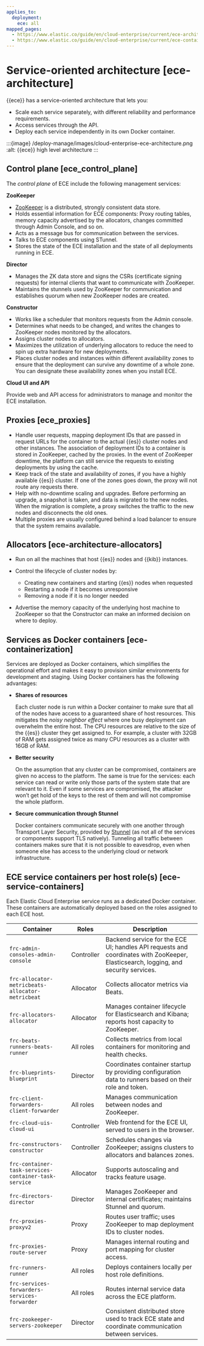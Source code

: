```yaml
---
applies_to:
  deployment:
    ece: all
mapped_pages:
  - https://www.elastic.co/guide/en/cloud-enterprise/current/ece-architecture.html
  - https://www.elastic.co/guide/en/cloud-enterprise/current/ece-containerization.html
---
```


# Service-oriented architecture [ece-architecture]

{{ece}} has a service-oriented architecture that lets you:

* Scale each service separately, with different reliability and performance requirements.
* Access services through the API.
* Deploy each service independently in its own Docker container.

:::{image} /deploy-manage/images/cloud-enterprise-ece-architecture.png
:alt: {{ece}} high level architecture
:::

## Control plane [ece_control_plane]

The *control plane* of ECE include the following management services:

**ZooKeeper**

* [ZooKeeper](http://zookeeper.apache.org/) is a distributed, strongly consistent data store.
* Holds essential information for ECE components: Proxy routing tables, memory capacity advertised by the allocators, changes committed through Admin Console, and so on.
* Acts as a message bus for communication between the services.
* Talks to ECE components using STunnel.
* Stores the state of the ECE installation and the state of all deployments running in ECE.

**Director**

* Manages the ZK data store and signs the CSRs (certificate signing requests) for internal clients that want to communicate with ZooKeeper.
* Maintains the stunnels used by ZooKeeper for communication and establishes quorum when new ZooKeeper nodes are created.

**Constructor**

* Works like a scheduler that monitors requests from the Admin console.
* Determines what needs to be changed, and writes the changes to ZooKeeper nodes monitored by the allocators.
* Assigns cluster nodes to allocators.
* Maximizes the utilization of underlying allocators to reduce the need to spin up extra hardware for new deployments.
* Places cluster nodes and instances within different availability zones to ensure that the deployment can survive any downtime of a whole zone. You can designate these availability zones when you install ECE.

**Cloud UI and API**

Provide web and API access for administrators to manage and monitor the ECE installation.


## Proxies [ece_proxies]

* Handle user requests, mapping deployment IDs that are passed in request URLs for the container to the actual {{es}} cluster nodes and other instances. The association of deployment IDs to a container is stored in ZooKeeper, cached by the proxies. In the event of ZooKeeper downtime, the platform can still service the requests to existing deployments by using the cache.
* Keep track of the state and availability of zones, if you have a highly available {{es}} cluster. If one of the zones goes down, the proxy will not route any requests there.
* Help with no-downtime scaling and upgrades. Before performing an upgrade, a snapshot is taken, and data is migrated to the new nodes. When the migration is complete, a proxy switches the traffic to the new nodes and disconnects the old ones.
* Multiple proxies are usually configured behind a load balancer to ensure that the system remains available.


## Allocators [ece-architecture-allocators]

* Run on all the machines that host {{es}} nodes and {{kib}} instances.
* Control the lifecycle of cluster nodes by:

    * Creating new containers and starting {{es}} nodes when requested
    * Restarting a node if it becomes unresponsive
    * Removing a node if it is no longer needed

* Advertise the memory capacity of the underlying host machine to ZooKeeper so that the Constructor can make an informed decision on where to deploy.

## Services as Docker containers [ece-containerization]

Services are deployed as Docker containers, which simplifies the operational effort and makes it easy to provision similar environments for development and staging. Using Docker containers has the following advantages:

* **Shares of resources**

    Each cluster node is run within a Docker container to make sure that all of the nodes have access to a guaranteed share of host resources. This mitigates the *noisy neighbor effect* where one busy deployment can overwhelm the entire host. The CPU resources are relative to the size of the {{es}} cluster they get assigned to. For example, a cluster with 32GB of RAM gets assigned twice as many CPU resources as a cluster with 16GB of RAM.

* **Better security**

    On the assumption that any cluster can be compromised, containers are given no access to the platform. The same is true for the services: each service can read or write only those parts of the system state that are relevant to it. Even if some services are compromised, the attacker won’t get hold of the keys to the rest of them and will not compromise the whole platform.

* **Secure communication through Stunnel**

    Docker containers communicate securely with one another through Transport Layer Security, provided by [Stunnel](https://www.stunnel.org/) (as not all of the services or components support TLS natively). Tunneling all traffic between containers makes sure that it is not possible to eavesdrop, even when someone else has access to the underlying cloud or network infrastructure.

## ECE service containers per host role(s) [ece-service-containers]

Each Elastic Cloud Enterprise service runs as a dedicated Docker container. These containers are automatically deployed based on the roles assigned to each ECE host.

| Container                                          | Roles         | Description |
|---|---|---|
| `frc-admin-consoles-admin-console`                  | Controller    | Backend service for the ECE UI; handles API requests and coordinates with ZooKeeper, Elasticsearch, logging, and security services. |
| `frc-allocator-metricbeats-allocator-metricbeat`    | Allocator     | Collects allocator metrics via Beats. |
| `frc-allocators-allocator`                          | Allocator     | Manages container lifecycle for Elasticsearch and Kibana; reports host capacity to ZooKeeper. |
| `frc-beats-runners-beats-runner`                    | All roles     | Collects metrics from local containers for monitoring and health checks. |
| `frc-blueprints-blueprint`                          | Director      | Coordinates container startup by providing configuration data to runners based on their role and token. |
| `frc-client-forwarders-client-forwarder`            | All roles     | Manages communication between nodes and ZooKeeper. |
| `frc-cloud-uis-cloud-ui`                            | Controller    | Web frontend for the ECE UI, served to users in the browser. |
| `frc-constructors-constructor`                      | Controller    | Schedules changes via ZooKeeper; assigns clusters to allocators and balances zones. |
| `frc-container-task-services-container-task-service`| Allocator     | Supports autoscaling and tracks feature usage. |
| `frc-directors-director`                            | Director      | Manages ZooKeeper and internal certificates; maintains Stunnel and quorum. |
| `frc-proxies-proxyv2`                               | Proxy         | Routes user traffic; uses ZooKeeper to map deployment IDs to cluster nodes. |
| `frc-proxies-route-server`                          | Proxy         | Manages internal routing and port mapping for cluster access. |
| `frc-runners-runner`                                | All roles     | Deploys containers locally per host role definitions. |
| `frc-services-forwarders-services-forwarder`        | All roles     | Routes internal service data across the ECE platform. |
| `frc-zookeeper-servers-zookeeper`                   | Director      | Consistent distributed store used to track ECE state and coordinate communication between services. |


